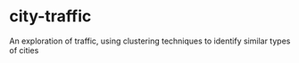 # city-traffic
An exploration of traffic, using clustering techniques to identify similar types of cities
